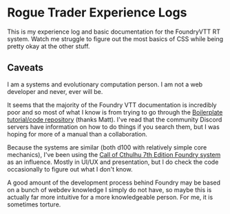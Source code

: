 # Rogue Trader Experience Logs

This is my experience log and basic documentation for the FoundryVTT RT system. Watch me struggle to figure out the most basics of CSS while being pretty okay at the other stuff.

## Caveats
I am a systems and evolutionary computation person. I am not a web developer and never, ever will be. 

It seems that the majority of the Foundry VTT documentation is incredibly poor and so most of what I know is from trying to go through the [Boilerplate tutorial/code repository](https://github.com/asacolips-projects/boilerplate) (thanks Matt). I've read that the community Discord servers have information on how to do things if you search them, but I was hoping for more of a manual than a collaboration.

Because the systems are similar (both d100 with relatively simple core mechanics), I've been using the [Call of Cthulhu 7th Edition Foundry system](https://github.com/Miskatonic-Investigative-Society/CoC7-FoundryVTT) as an influence. Mostly in UI/UX and presentation, but I do check the code occasionally to figure out what I don't know.

A good amount of the development process behind Foundry may be based on a bunch of webdev knowledge I simply do not have, so maybe this is actually far more intuitive for a more knowledgeable person. For me, it is sometimes torture.